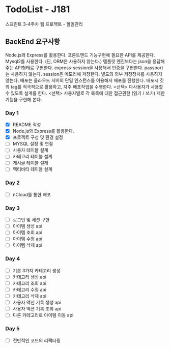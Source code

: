 # TodoList - J181

스프린트 3-4주차 웹 프로젝트 - 할일관리

## BackEnd 요구사항

Node.js와 Express를 활용한다.
프론트엔드 기능구현에 필요한 API를 제공한다.
Mysql2를 사용한다. (딘, ORM은 사용하지 않는다.)
템플릿 엔진보다는 json을 응답해주는 API형태로 구현한다.
express-session을 사용해서 인증을 구현한다. passport는 사용하지 않는다.
session은 메모리에 저장한다. 별도의 외부 저장장치를 사용하지 않는다.
배포는 클라우드 서버의 단일 인스턴스를 이용해서 배포를 진행한다.
배포시 깃의 tag를 적극적으로 활용하고, 자주 배포작업을 수행한다.
<선택> 다사용자가 사용할 수 있도록 설계를 한다.
<선택> 사용자별로 각 목록에 대한 접근권한 (읽기 / 쓰기) 제한 기능을 구현해 본다.

### Day 1

- [x] README 작성
- [x] Node.js와 Express를 활용한다.
- [x] 프로젝트 구성 및 환경 설정
- [ ] MYSQL 설정 및 연결
- [ ] 사용자 테이블 설계
- [ ] 카테고리 테이블 설계
- [ ] 게시글 테이블 설계
- [ ] 액티비티 테이블 설계

### Day 2

- [ ] nCloud를 통한 배포

### Day 3

- [ ] 로그인 및 세션 구현
- [ ] 아이템 생성 api
- [ ] 아이템 조회 api
- [ ] 아이템 수정 api
- [ ] 아이템 삭제 api

### Day 4

- [ ] 기본 3가지 카테고리 생성
- [ ] 카테고리 생성 api
- [ ] 카테고리 조회 api
- [ ] 카테고리 수정 api
- [ ] 카테고리 삭제 api
- [ ] 사용자 액션 기록 생성 api
- [ ] 사용자 액션 기록 조회 api
- [ ] 다른 카테고리로 아이템 이동 api

### Day 5

- [ ] 전반적인 코드의 리팩터링
